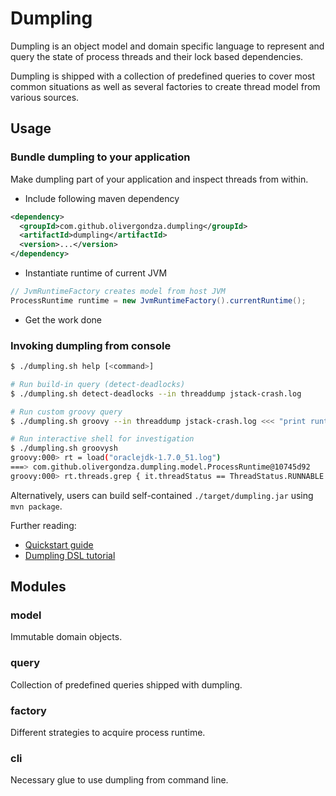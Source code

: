 # Dumpling

Dumpling is an object model and domain specific language to represent and query the state of
process threads and their lock based dependencies.

Dumpling is shipped with a collection of predefined queries to cover most common
situations as well as several factories to create thread model from various sources.

## Usage

### Bundle dumpling to your application

Make dumpling part of your application and inspect threads from within.

- Include following maven dependency
```xml
<dependency>
  <groupId>com.github.olivergondza.dumpling</groupId>
  <artifactId>dumpling</artifactId>
  <version>...</version>
</dependency>
```

- Instantiate runtime of current JVM
```java
// JvmRuntimeFactory creates model from host JVM
ProcessRuntime runtime = new JvmRuntimeFactory().currentRuntime();
```

- Get the work done

### Invoking dumpling from console

```bash
$ ./dumpling.sh help [<command>]

# Run build-in query (detect-deadlocks)
$ ./dumpling.sh detect-deadlocks --in threaddump jstack-crash.log

# Run custom groovy query
$ ./dumpling.sh groovy --in threaddump jstack-crash.log <<< "print runtime.threads.grep { runtime.threads.grep { it.threadStatus.waiting } }"

# Run interactive shell for investigation
$ ./dumpling.sh groovysh
groovy:000> rt = load("oraclejdk-1.7.0_51.log")
===> com.github.olivergondza.dumpling.model.ProcessRuntime@10745d92
groovy:000> rt.threads.grep { it.threadStatus == ThreadStatus.RUNNABLE }
```

Alternatively, users can build self-contained `./target/dumpling.jar` using `mvn package`.

Further reading:

- [Quickstart guide](DOCS/QUICKSTART.md)
- [Dumpling DSL tutorial](DOCS/INTRO.md)

## Modules

### model

Immutable domain objects. 

### query

Collection of predefined queries shipped with dumpling.

### factory

Different strategies to acquire process runtime.

### cli

Necessary glue to use dumpling from command line.
